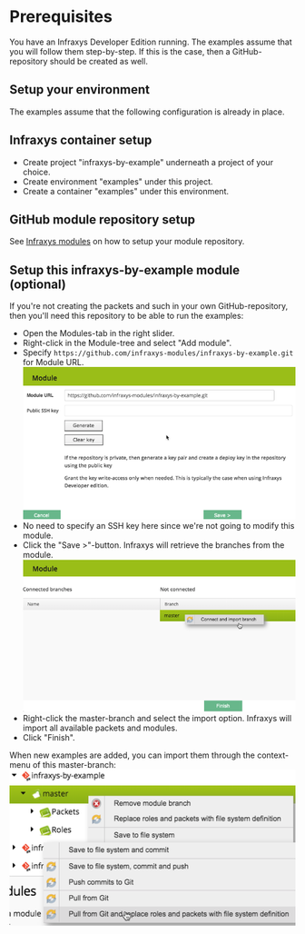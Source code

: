 # Prerequisites

You have an Infraxys Developer Edition running.
The examples assume that you will follow them step-by-step. If this is the case, then a GitHub-repository should be created as well.

## Setup your environment

The examples assume that the following configuration is already in place.

## Infraxys container setup
- Create project "infraxys-by-example" underneath a project of your choice.
- Create environment "examples" under this project.
- Create a container "examples" under this environment.

## GitHub module repository setup

See <a href="https://infraxys.io/topics/modules/" target="_blank">Infraxys modules</a> on how to setup your module repository.

## Setup this infraxys-by-example module (optional)

If you're not creating the packets and such in your own GitHub-repository, then you'll need this repository to be able to run the examples:

- Open the Modules-tab in the right slider.
- Right-click in the Module-tree and select "Add module".
- Specify `https://github.com/infraxys-modules/infraxys-by-example.git` for Module URL.
![add module](resources/add-module.png "Add module")
- No need to specify an SSH key here since we're not going to modify this module.
- Click the "Save >"-button. Infraxys will retrieve the branches from the module.
![connect branch](resources/connect-branch.png "Connect branch")
- Right-click the master-branch and select the import option. Infraxys will import all available packets and modules.
- Click "Finish".

When new examples are added, you can import them through the context-menu of this master-branch:
![pull branch](resources/pull-module-branch.png "Pull module branch")